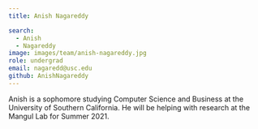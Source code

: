 ```yaml
---
title: Anish Nagareddy

search:
  - Anish
  - Nagareddy
image: images/team/anish-nagareddy.jpg
role: undergrad
email: nagaredd@usc.edu
github: AnishNagareddy
---
```


Anish is a sophomore studying Computer Science and Business at the University of Southern California. He will be helping with research at the Mangul Lab for Summer 2021.
